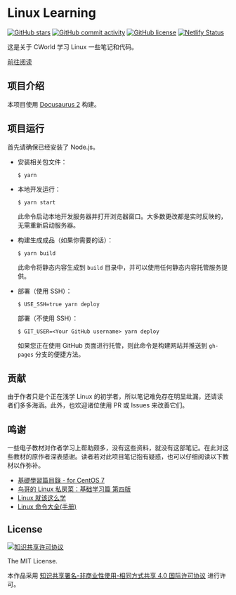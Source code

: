 # Linux Learning

[![GitHub stars](https://img.shields.io/github/stars/cworld1/linux-learning?style=flat-square)](https://github.com/cworld1/linux-learning/stargazers)
[![GitHub commit activity](https://img.shields.io/github/commit-activity/y/cworld1/linux-learning?label=commits&style=flat-square)](https://github.com/cworld1/linux-learning/commits)
[![GitHub license](https://img.shields.io/github/license/cworld1/linux-learning?style=flat-square)](https://github.com/cworld1/linux-learning/blob/master/LICENSE)
[![Netlify Status](https://api.netlify.com/api/v1/badges/6cbb243a-55c0-48db-a3a7-7ea08e6981d3/deploy-status)](https://app.netlify.com/sites/linux-learning/deploys)

这是关于 CWorld 学习 Linux 一些笔记和代码。

[前往阅读](https://linux.cworld.top/)

## 项目介绍

本项目使用 [Docusaurus 2](https://docusaurus.io/) 构建。

## 项目运行

首先请确保已经安装了 Node.js。

- 安装相关包文件：

  ```
  $ yarn
  ```

- 本地开发运行：

  ```
  $ yarn start
  ```

  此命令启动本地开发服务器并打开浏览器窗口。大多数更改都是实时反映的，无需重新启动服务器。

- 构建生成成品（如果你需要的话）：

  ```
  $ yarn build
  ```

  此命令将静态内容生成到 `build` 目录中，并可以使用任何静态内容托管服务提供。

- 部署（使用 SSH）：

  ```
  $ USE_SSH=true yarn deploy
  ```

  部署（不使用 SSH）：

  ```
  $ GIT_USER=<Your GitHub username> yarn deploy
  ```

  如果您正在使用 GitHub 页面进行托管，则此命令是构建网站并推送到 `gh-pages` 分支的便捷方法。

## 贡献

由于作者只是个正在浅学 Linux 的初学者，所以笔记难免存在明显纰漏，还请读者们多多海涵。此外，也欢迎诸位使用 PR 或 Issues 来改善它们。

## 鸣谢

一些电子教材对作者学习上帮助颇多，没有这些资料，就没有这部笔记。在此对这些教材的原作者深表感谢。读者若对此项目笔记抱有疑惑，也可以仔细阅读以下教材以作弥补。

- [基礎學習篇目錄 - for CentOS 7](https://linux.vbird.org/linux_basic/centos7/)
- [鸟哥的 Linux 私房菜：基础学习篇 第四版](https://wizardforcel.gitbooks.io/vbird-linux-basic-4e/content/1.html)
- [Linux 就该这么学](https://www.linuxprobe.com/basic-learning-00.html)
- [Linux 命令大全(手册)](https://www.linuxcool.com/)

## License

[![知识共享许可协议](https://i.creativecommons.org/l/by-nc-sa/4.0/88x31.png)](https://creativecommons.org/licenses/by-nc-sa/4.0/deed.zh)

The MIT License.

本作品采用 [知识共享署名-非商业性使用-相同方式共享 4.0 国际许可协议](http://creativecommons.org/licenses/by-nc-sa/4.0/) 进行许可。
